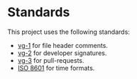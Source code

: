 # Standards

This project uses the following standards:

* [vg-1][vg1link] for file header comments.
* [vg-2][vg2link] for developer signatures.
* [vg-3][vg3link] for pull-requests.
* [ISO 8601][iso8601link] for time formats.

[vg1link]: https://github.com/vindfrost/vgStandard/blob/master/single/vg-1.md
[vg2link]: https://github.com/vindfrost/vgStandard/blob/master/single/vg-2.md
[vg3link]: https://github.com/vindfrost/vgStandard/blob/master/single/vg-3.md
[iso8601link]: https://www.iso.org/iso-8601-date-and-time-format.html
